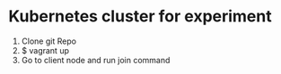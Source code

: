 
# Kubernetes cluster for experiment

1. Clone git Repo
2. $ vagrant up
3. Go to client node and run join command

